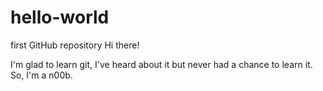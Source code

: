 # hello-world
first GitHub repository
Hi there!

I'm glad to learn git, I've heard about it but never had a chance to learn it. So, I'm a n00b.
